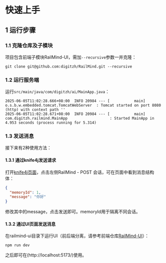 # 快速上手

## 1 运行步骤

### 1.1 克隆仓库及子模块

项目包含前端子模块RailMind-UI，需加`--recursive`参数一并克隆：
```shell
git clone git@github.com:digitzh/RailMind.git --recursive
```

### 1.2 运行服务端

运行`src/main/java/com/digitzh/ai/MainApp.java`：
```
2025-06-05T11:02:28.666+08:00  INFO 20984 --- [           main] o.s.b.w.embedded.tomcat.TomcatWebServer  : Tomcat started on port 8080 (http) with context path ''
2025-06-05T11:02:28.671+08:00  INFO 20984 --- [           main] com.digitzh.railmind.MainApp                   : Started MainApp in 4.953 seconds (process running for 5.314)
```

### 1.3 发送消息

接下来有2种使用方法：

#### 1.3.1 通过knife4j发送请求

打开[knife4j页面](http://localhost:8080/doc.html#/-v3-api-docs/RailMind/chat)，点击左侧RailMind - POST 会话，可在页面中看到消息结构体：
```json
{
  "memoryId": 1,
  "message": "你好"
}
```
修改其中的message，点击发送即可。memoryId用于隔离不同会话。

#### 1.3.2 通过UI页面发送消息

在railmind-ui目录下运行UI（前后端分离，请参考前端仓库[RailMind-UI](https://github.com/digitzh/railmind-ui)）：
```shell
npm run dev
```
之后即可在(http://localhost:5173/)使用。

